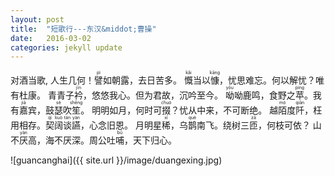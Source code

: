```yaml
---
layout: post
title:  "短歌行---东汉&middot;曹操"
date:   2016-03-02
categories: jekyll update
--- 
```

对酒当歌, 人生几何！<ruby>譬<rt>pì</rt></ruby>如朝露，去日苦多。
<ruby>慨<rt>kǎi</rt></ruby>当以<ruby>慷<rt>kāng</rt></ruby>，忧思难忘。何以解忧？唯有杜康。
青青子<ruby>衿<rt>jīn</rt></ruby>，悠悠我心。但为君故，沉吟至今。
<ruby>呦<rt>yōu</rt></ruby>呦鹿鸣，食野之<ruby>苹<rt>píng</rt></ruby>。我有<ruby>嘉<rt>jiā</rt></ruby>宾，鼓<ruby>瑟<rt>sè</rt></ruby>吹<ruby>笙<rt>shēng</rt></ruby>。
明明如月，何时可<ruby>掇<rt>chuò</rt></ruby>？忧从中来，不可断绝。
越<ruby>陌<rt>mò</rt></ruby>度<ruby>阡<rt>qiān</rt></ruby>，枉用相存。<ruby>契<rt>qì</rt></ruby><ruby>阔<rt>kuò</rt></ruby><ruby>谈<rt>tán</rt></ruby><ruby>讌<rt>yàn</rt></ruby>，心念旧恩。
月明星<ruby>稀<rt>xī</rt></ruby>，乌<ruby>鹊<rt>què</rt></ruby>南飞。绕树三<ruby>匝<rt>zā</rt></ruby>，何枝可依？
山不<ruby>厌<rt>yàn</rt></ruby>高，海不厌深。周公吐<ruby>哺<rt>bǔ</rt></ruby>，天下归心。


![guancanghai]({{ site.url }}/image/duangexing.jpg)




